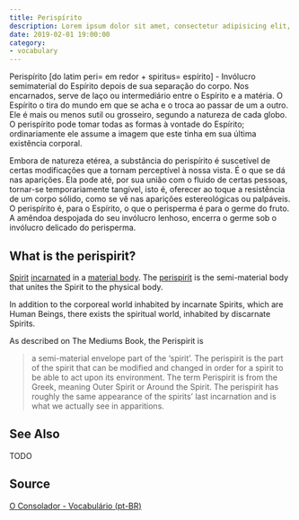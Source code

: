 ```yaml
---
title: Perispírito
description: Lorem ipsum dolor sit amet, consectetur adipisicing elit, sed do eiusmod tempor incididunt ut labore et dolore magna aliqua.  TODO
date: 2019-02-01 19:00:00
category:
- vocabulary
---
```


Perispírito [do latim peri= em redor + spiritus= espírito] - Invólucro semimaterial do Espírito depois de sua separação do corpo. Nos encarnados, serve de laço ou intermediário entre o Espírito e a matéria. O Espírito o tira do mundo em que se acha e o troca ao passar de um a outro. Ele é mais ou menos sutil ou grosseiro, segundo a natureza de cada globo. O perispírito pode tomar todas as formas à vontade do Espírito; ordinariamente ele assume a imagem que este tinha em sua última existência corporal.

Embora de natureza etérea, a substância do perispírito é suscetível de certas modificações que a tornam perceptível à nossa vista. É o que se dá nas aparições. Ela pode até, por sua união com o fluido de certas pessoas, tornar-se temporariamente tangível, isto é, oferecer ao toque a resistência de um corpo sólido, como se vê nas aparições estereológicas ou palpáveis. O perispírito é, para o Espírito, o que o perisperma é para o germe do fruto. A amêndoa despojada do seu invólucro lenhoso, encerra o germe sob o invólucro delicado do perisperma.

## What is the perispirit?
[Spirit](/about/spirits) [incarnated](/about/incarnation) in a [material body](/about/physical-body). The [perispirit](/about/perispirit) is the semi-material body that unites the Spirit to the physical body.

In addition to the corporeal world inhabited by incarnate Spirits, which are Human Beings, there exists the spiritual world, inhabited by discarnate Spirits.

As described on The Mediums Book, the Perispirit is

> a semi-material envelope part of the ‘spirit’. The perispirit is the part of the spirit that can be modified and changed in order for a spirit to be able to act upon its environment. The term Perispirit is from the Greek, meaning Outer Spirit or Around the Spirit. The perispirit has roughly the same appearance of the spirits’ last incarnation and is what we actually see in apparitions. 

## See Also
TODO

## Source
[O Consolador - Vocabulário (pt-BR)](http://www.oconsolador.com.br/linkfixo/vocabulario/principal.html)
